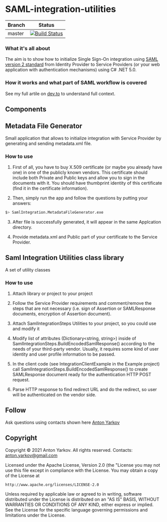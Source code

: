 # SAML-integration-utilities

|Branch      |Status   |
|------------|---------|
|master      | [![Build Status](https://api.travis-ci.com/optiklab/SAML-integration-utilities.svg?branch=main)](https://api.travis-ci.com/optiklab/SAML-integration-utilities.svg?branch=main) |

### What it's all about

The aim is to show how to initialize Single Sign-On integration using [SAML version 2 standard]() from Identity Provider to Service Providers (or your web application with authentication mechanisms) using C# .NET 5.0. 

### How it works and what part of SAML workflow is covered

See my full artile on [dev.to](https://dev.to/optiklab/working-example-of-saml-single-sign-on-integration-using-c-39mb) to understand full context.

## Components

## Metadata File Generator

Small application that allows to initialize integration with Service Provider by generating and sending metadata.xml file.

### How to use

1. First of all, you have to buy X.509 certificate (or maybe you already have one) in one of the publicly known vendors. This certificate should include both Private and Public keys and allow you to sign in the documents with it. You should have thumbprint identity of this certificate (find it in the certificate information).

2. Then, simply run the app and follow the questions by putting your answers:

```bash
$> SamlIntegration.MetadataFileGenerator.exe
```

3. After file is successfully generated, it will appear in the same Applcation directory.

4. Provide metadata.xml and Public part of your certificate to the Service Provider.

## Saml Integration Utilities class library

A set of utility classes 

### How to use

1. Attach library or project to your project

2. Follow the Service Provider requirements and comment/remove the steps that are not necessary (i.e. sign of Assertion or SAMLResponse documents, encryption of Assertion document).

3. Attach SamlIntegrationSteps Utilities to your project, so you could use and modify it
4. Modify list of attributes (Dictionary<string, string>) inside of SamlIntegrationSteps.BuildEncodedSamlResponse() according to the needs of your third-party vendor. Usually, it requires some kind of user identity and user profile information to be passed.
5. In the client code (see IntegrationClientExample in the Example project) call SamlIntegrationSteps.BuildEncodedSamlResponse() to create SAMLResponse document ready for the authentication HTTP POST request.
6. Parse HTTP response to find redirect URL and do the redirect, so user will be authenticated on the vendor side.

## Follow

Ask questions using contacts shown here [Anton Yarkov](https://optiklab.github.io/)

## Copyright

Copyright © 2021 Anton Yarkov. All rights reserved.
Contacts: anton.yarkov@gmail.com

Licensed under the Apache License, Version 2.0 (the "License
you may not use this file except in compliance with the License.
You may obtain a copy of the License at

    http://www.apache.org/licenses/LICENSE-2.0

Unless required by applicable law or agreed to in writing, software
distributed under the License is distributed on an "AS IS" BASIS,
WITHOUT WARRANTIES OR CONDITIONS OF ANY KIND, either express or implied.
See the License for the specific language governing permissions and
limitations under the License.
